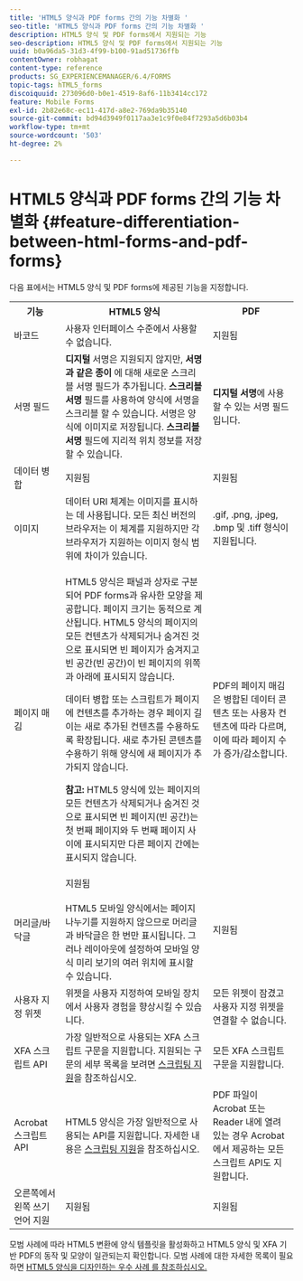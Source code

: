 ```yaml
---
title: 'HTML5 양식과 PDF forms 간의 기능 차별화 '
seo-title: 'HTML5 양식과 PDF forms 간의 기능 차별화 '
description: HTML5 양식 및 PDF forms에서 지원되는 기능
seo-description: HTML5 양식 및 PDF forms에서 지원되는 기능
uuid: b0a96da5-31d3-4f99-b100-91ad51736ffb
contentOwner: robhagat
content-type: reference
products: SG_EXPERIENCEMANAGER/6.4/FORMS
topic-tags: hTML5_forms
discoiquuid: 273096d0-b0e1-4519-8af6-11b3414cc172
feature: Mobile Forms
exl-id: 2b82e68c-ec11-417d-a8e2-769da9b35140
source-git-commit: bd94d3949f0117aa3e1c9f0e84f7293a5d6b03b4
workflow-type: tm+mt
source-wordcount: '503'
ht-degree: 2%

---
```


# HTML5 양식과 PDF forms 간의 기능 차별화 {#feature-differentiation-between-html-forms-and-pdf-forms}

다음 표에서는 HTML5 양식 및 PDF forms에 제공된 기능을 지정합니다.

<table> 
 <tbody>
  <tr>
   <th>기능</th> 
   <th>HTML5 양식</th> 
   <th>PDF</th> 
  </tr>
  <tr>
   <td>바코드<br /> </td> 
   <td>사용자 인터페이스 수준에서 사용할 수 없습니다. </td> 
   <td>지원됨</td> 
  </tr>
  <tr>
   <td>서명 필드<br /> </td> 
   <td><strong>디지털 </strong> 서명은 지원되지 않지만,  <strong>서명과 같은 종이</strong> 에 대해 새로운 스크리블 서명 필드가 추가됩니다. <strong>스크리블 서명</strong> 필드를 사용하여 양식에 서명을 스크리블 할 수 있습니다. 서명은 양식에 이미지로 저장됩니다. <strong>스크리블 서명</strong> 필드에 지리적 위치 정보를 저장할 수 있습니다.</td> 
   <td><strong>디지털 서명</strong>에 사용할 수 있는 서명 필드입니다.</td> 
  </tr>
  <tr>
   <td>데이터 병합</td> 
   <td>지원됨</td> 
   <td>지원됨</td> 
  </tr>
  <tr>
   <td>이미지</td> 
   <td>데이터 URI 체계는 이미지를 표시하는 데 사용됩니다. 모든 최신 버전의 브라우저는 이 체계를 지원하지만 각 브라우저가 지원하는 이미지 형식 범위에 차이가 있습니다.<br /> </td> 
   <td>.gif, .png, .jpeg, .bmp 및 .tiff 형식이 지원됩니다.</td> 
  </tr>
  <tr>
   <td>페이지 매김<br /> </td> 
   <td><p>HTML5 양식은 패널과 상자로 구분되어 PDF forms과 유사한 모양을 제공합니다. 페이지 크기는 동적으로 계산됩니다. HTML5 양식의 페이지의 모든 컨텐츠가 삭제되거나 숨겨진 것으로 표시되면 빈 페이지가 숨겨지고 빈 공간(빈 공간)이 빈 페이지의 위쪽과 아래에 표시되지 않습니다.</p> <p>데이터 병합 또는 스크립트가 페이지에 컨텐츠를 추가하는 경우 페이지 길이는 새로 추가된 컨텐츠를 수용하도록 확장됩니다. 새로 추가된 콘텐츠를 수용하기 위해 양식에 새 페이지가 추가되지 않습니다. </p> <p><strong>참고:</strong> HTML5 양식에 있는 페이지의 모든 컨텐츠가 삭제되거나 숨겨진 것으로 표시되면 빈 페이지(빈 공간)는 첫 번째 페이지와 두 번째 페이지 사이에 표시되지만 다른 페이지 간에는 표시되지 않습니다.</p> </td> 
   <td>PDF의 페이지 매김은 병합된 데이터 콘텐츠 또는 사용자 컨텐츠에 따라 다르며, 이에 따라 페이지 수가 증가/감소합니다.</td> 
  </tr>
  <tr>
   <td>머리글/바닥글 </td> 
   <td>지원됨 <br /> <br /> HTML5 모바일 양식에서는 페이지 나누기를 지원하지 않으므로 머리글과 바닥글은 한 번만 표시됩니다. 그러나 레이아웃에 설정하여 모바일 양식 미리 보기의 여러 위치에 표시할 수 있습니다.<br /> </td> 
   <td>지원됨</td> 
  </tr>
  <tr>
   <td>사용자 지정 위젯</td> 
   <td>위젯을 사용자 지정하여 모바일 장치에서 사용자 경험을 향상시킬 수 있습니다.<br /> </td> 
   <td>모든 위젯이 잠겼고 사용자 지정 위젯을 연결할 수 없습니다.<br /> </td> 
  </tr>
  <tr>
   <td>XFA 스크립트 API</td> 
   <td>가장 일반적으로 사용되는 XFA 스크립트 구문을 지원합니다. 지원되는 구문의 세부 목록을 보려면 <a href="/help/forms/using/scripting-support.md">스크립팅 지원</a>을 참조하십시오.</td> 
   <td>모든 XFA 스크립트 구문을 지원합니다.</td> 
  </tr>
  <tr>
   <td>Acrobat 스크립트 API </td> 
   <td>HTML5 양식은 가장 일반적으로 사용되는 API를 지원합니다. 자세한 내용은 <a href="/help/forms/using/scripting-support.md">스크립팅 지원</a>을 참조하십시오.</td> 
   <td>PDF 파일이 Acrobat 또는 Reader 내에 열려 있는 경우 Acrobat에서 제공하는 모든 스크립트 API도 지원합니다.</td> 
  </tr>
  <tr>
   <td>오른쪽에서 왼쪽 쓰기 언어 지원 </td> 
   <td>지원됨</td> 
   <td>지원됨</td> 
  </tr>
 </tbody>
</table>

모범 사례에 따라 HTML5 변환에 양식 템플릿을 활성화하고 HTML5 양식 및 XFA 기반 PDF의 동작 및 모양이 일관되는지 확인합니다. 모범 사례에 대한 자세한 목록이 필요하면 [HTML5 양식을 디자인하는 우수 사례 를 참조하십시오.](/help/forms/using/best-practices-for-html5-forms.md)
